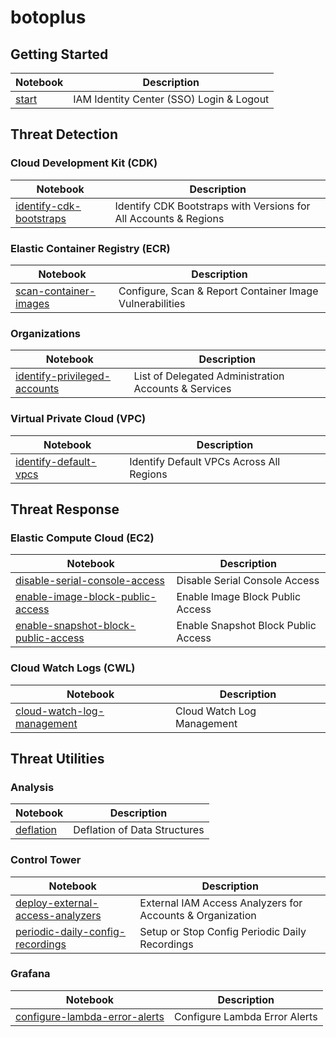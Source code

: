 # botoplus

## Getting Started

| Notebook | Description |
| -------- | ----------- |
| [start](start.ipynb) | IAM Identity Center (SSO) Login & Logout |

## Threat Detection

### Cloud Development Kit (CDK)

| Notebook | Description |
| -------- | ----------- |
| [identify-cdk-bootstraps](notebooks/cdk/identify-cdk-bootstraps.ipynb) | Identify CDK Bootstraps with Versions for All Accounts & Regions |

### Elastic Container Registry (ECR)

| Notebook | Description |
| -------- | ----------- |
| [scan-container-images](notebooks/ecr/scan-container-images.ipynb) | Configure, Scan & Report Container Image Vulnerabilities |

### Organizations

| Notebook | Description |
| -------- | ----------- |
| [identify-privileged-accounts](notebooks/organizations/identify-privileged-accounts.ipynb) | List of Delegated Administration Accounts & Services |

### Virtual Private Cloud (VPC)

| Notebook | Description |
| -------- | ----------- |
| [identify-default-vpcs](notebooks/vpc/identify-default-vpcs.ipynb) | Identify Default VPCs Across All Regions |

## Threat Response

### Elastic Compute Cloud (EC2)

| Notebook | Description |
| -------- | ----------- |
| [disable-serial-console-access](notebooks/ec2/disable-serial-console-access.ipynb) | Disable Serial Console Access |
| [enable-image-block-public-access](notebooks/ec2/enable-image-block-public-access.ipynb) | Enable Image Block Public Access |
| [enable-snapshot-block-public-access](notebooks/ec2/enable-snapshot-block-public-access.ipynb) | Enable Snapshot Block Public Access |

### Cloud Watch Logs (CWL)

| Notebook | Description |
| -------- | ----------- |
| [cloud-watch-log-management](notebooks/cwlogs/cloud-watch-log-management.ipynb) | Cloud Watch Log Management |

## Threat Utilities

### Analysis

| Notebook | Description |
| -------- | ----------- |
| [deflation](notebooks/analysis/deflation.ipynb) | Deflation of Data Structures |

### Control Tower

| Notebook | Description |
| -------- | ----------- |
| [deploy-external-access-analyzers](notebooks/iam/deploy-external-access-analyzers.ipynb) | External IAM Access Analyzers for Accounts & Organization |
| [periodic-daily-config-recordings](notebooks/controltower/periodic-daily-config-recordings.ipynb) | Setup or Stop Config Periodic Daily Recordings |

### Grafana

| Notebook | Description |
| -------- | ----------- |
| [configure-lambda-error-alerts](notebooks/grafana/configure-lambda-error-alerts.ipynb) | Configure Lambda Error Alerts |
